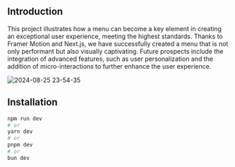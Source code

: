 ## Introduction
This project illustrates how a menu can become a key element in creating an exceptional user experience, meeting the highest standards. Thanks to Framer Motion and Next.js, we have successfully created a menu that is not only performant but also visually captivating. Future prospects include the integration of advanced features, such as user personalization and the addition of micro-interactions to further enhance the user experience.



![2024-08-25 23-54-35](https://github.com/user-attachments/assets/96a51b97-7e38-4f42-b501-be9086d3301e)



## Installation

```bash
npm run dev
# or
yarn dev
# or
pnpm dev
# or
bun dev
```

